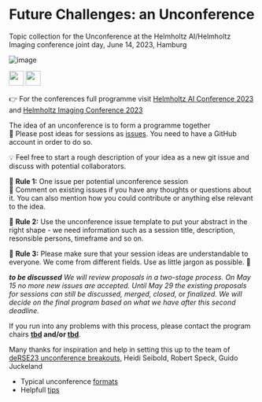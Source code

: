 # Future Challenges: an Unconference 
Topic collection for the Unconference at the Helmholtz AI/Helmholtz Imaging conference joint day, June 14, 2023, Hamburg

![image](https://github.com/DKRZ-AIM/HAI-HI-unconference-2023/assets/29659187/e642a0f3-d68a-4faf-895e-76706d773c76)

<img src="https://github.com/DKRZ-AIM/HAI-HI-unconference-2023/assets/29659187/0dddb1b8-69c0-4aeb-8a68-aedb8b9f996b" height="30"> 
<img src="https://github.com/DKRZ-AIM/HAI-HI-unconference-2023/assets/29659187/2cf8d63b-d735-4504-ba45-9ac728b182b1" height="30"> 



👉 For the conferences full programme visit [Helmholtz AI Conference 2023](https://helmholtzai-conference2023.de/) and 
[Helmholtz Imaging Conference 2023](https://events.hifis.net/event/573/)

The idea of an unconference is to form a programme together \
🤝 Please post ideas for sessions as [issues](https://github.com/DKRZ-AIM/HAI-HI-unconference-2023/issues). You need to have a GitHub account in order to do so.

💡  Feel free to start a rough description of your idea as a new git issue and discuss with potential collaborators.

📜 **Rule 1:** One issue per potential unconference session\
🍒 Comment on existing issues if you have any thoughts or questions about it. You can also mention how you could contribute or anything else relevant to the idea.

📜 **Rule 2:** Use the unconference issue template to put your abstract in the right shape - we need information such as a session title, description, resonsible persons, timeframe and so on.

📜 **Rule 3:** Please make sure that your session ideas are understandable to everyone. We come from different fields. Use as little jargon as possible. 💁

_**to be discussed**_
_We will review proposals in a two-stage process. On May 15 no more new issues are accepted. Until May 29 the existing proposals for sessions can still be discussed, merged, closed, or finalized. We will decide on the final program based on what we have after this second deadline._

If you run into any problems with this process, please contact the program chairs **[tbd](mailto:tbd) and/or [tbd](mailto:tbd)**.

Many thanks for inspiration and help in setting this up to the team of [deRSE23 unconference breakouts](https://github.com/DE-RSE/un-deRSE23-breakouts), Heidi Seibold, Robert Speck, Guido Juckeland

* Typical unconference [formats](http://unconference.net/methods-2/)
* Helpfull [tips](https://unconference.net/unconferencing-how-to-prepare-to-attend-an-unconference-2/)
